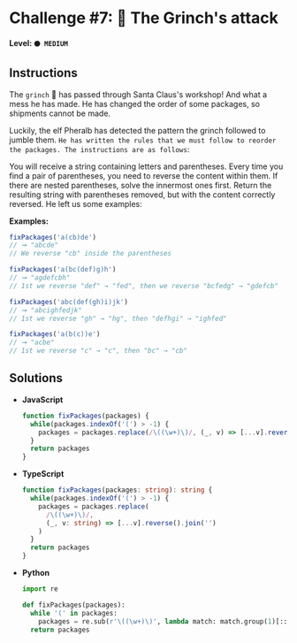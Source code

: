 # Challenge #7: 👹 The Grinch's attack

#### Level: `🟠 MEDIUM`

## Instructions

The `grinch` 👹 has passed through Santa Claus's workshop! And what a mess he has made. He has changed the order of some packages, so shipments cannot be made.

Luckily, the elf Pheralb has detected the pattern the grinch followed to jumble them. `He has written the rules that we must follow to reorder the packages. The instructions are as follows`:

You will receive a string containing letters and parentheses.
Every time you find a pair of parentheses, you need to reverse the content within them.
If there are nested parentheses, solve the innermost ones first.
Return the resulting string with parentheses removed, but with the content correctly reversed.
He left us some examples:

**Examples:**

```js
fixPackages('a(cb)de')
// ➞ "abcde"
// We reverse "cb" inside the parentheses

fixPackages('a(bc(def)g)h')
// ➞ "agdefcbh"
// 1st we reverse "def" → "fed", then we reverse "bcfedg" → "gdefcb"

fixPackages('abc(def(gh)i)jk')
// ➞ "abcighfedjk"
// 1st we reverse "gh" → "hg", then "defhgi" → "ighfed"

fixPackages('a(b(c))e')
// ➞ "acbe"
// 1st we reverse "c" → "c", then "bc" → "cb"
```

## Solutions

- **JavaScript**

  ```js
  function fixPackages(packages) {
    while(packages.indexOf('(') > -1) {
      packages = packages.replace(/\((\w+)\)/, (_, v) => [...v].reverse().join(''))
    }
    return packages
  }
  ```

- **TypeScript**

  ```ts
  function fixPackages(packages: string): string {
    while(packages.indexOf('(') > -1) {
      packages = packages.replace(
        /\((\w+)\)/,
        (_, v: string) => [...v].reverse().join('')
      )
    }
    return packages
  }
  ```

- **Python**

  ```py
  import re

  def fixPackages(packages):
    while '(' in packages:
      packages = re.sub(r'\((\w+)\)', lambda match: match.group(1)[::-1], packages)
    return packages
  ```
